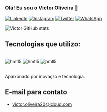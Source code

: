 

### Olá! Eu sou o Victor Oliveira 🦇

[![LinkedIn](https://img.shields.io/badge/LinkedIn-0077B5?style=for-the-badge&logo=linkedin&logoColor=white)](https://www.linkedin.com/in/victoroliveira28/)
[![Instagram](https://img.shields.io/badge/Instagram-E4405F?style=for-the-badge&logo=instagram&logoColor=white)](https://www.instagram.com/_victtor_oliveira/)
[![Twitter](https://img.shields.io/badge/Twitter-1DA1F2?style=for-the-badge&logo=twitter&logoColor=white)](https://twitter.com/OliveViictor)
[![WhatsApp](https://img.shields.io/badge/WhatsApp-25D366?style=for-the-badge&logo=whatsapp&logoColor=white)](https://wa.me/5521993402121)

![Victor GitHub stats](https://github-readme-stats.vercel.app/api?username=VictorOliveira28&show_icons=true&theme=dracula)


## Tecnologias que utilizo:

<div style="display_block"><br />

<img align ="center" alt="hmtl5" src="https://img.shields.io/badge/C%23-239120?style=for-the-badge&logo=c-sharp&logoColor=white"/>
<img align ="center" alt="hmtl5" src="https://img.shields.io/badge/.NET-5C2D91?style=for-the-badge&logo=.net&logoColor=white"/>
<img align ="center" alt="hmtl5" src="https://img.shields.io/badge/PostgreSQL-316192?style=for-the-badge&logo=postgresql&logoColor=white"/>

</div> <br />

Apaixonado por inovação e tecnologia.

## E-mail para contato

- victor.oliveira20@icloud.com <br />

